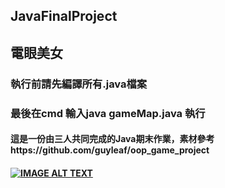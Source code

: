 ## JavaFinalProject
## 電眼美女
### 執行前請先編譯所有.java檔案
### 最後在cmd 輸入java gameMap.java 執行
#### 這是一份由三人共同完成的Java期末作業，素材參考https://github.com/guyleaf/oop_game_project
#### [![IMAGE ALT TEXT](img20.jpg)]("https://youtu.be/OVYvnbpYFGs")

